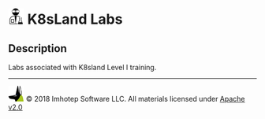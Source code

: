 # <img src="assets/lab.png" width="32" height="auto"/> K8sLand Labs

## Description

Labs associated with K8sland Level I training.

---
<img src="assets/imhotep_logo.png" width="32" height="auto"/> © 2018 Imhotep Software LLC.
All materials licensed under [Apache v2.0](http://www.apache.org/licenses/LICENSE-2.0)

